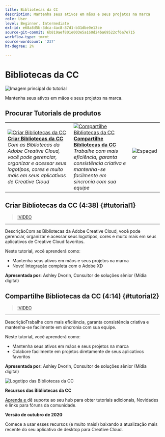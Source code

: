 ```yaml
---
title: Bibliotecas da CC
description: Mantenha seus ativos em mãos e seus projetos na marca
role: User
level: Beginner, Intermediate
exl-id: e68a8d5b-3dca-4ac8-87d1-b31dbe0e13ce
source-git-commit: 6b819aef801e003e5a160d24ba69522cf6a7e715
workflow-type: tm+mt
source-wordcount: '237'
ht-degree: 2%

---
```


# Bibliotecas da CC

![Imagem principal do tutorial](../assets/CCLibs.jpg)

Mantenha seus ativos em mãos e seus projetos na marca.

## Procurar Tutorials de produtos

<table style="table-layout:fixed">
<tr>
 <td>
   <a href="cclibraries.md#tutorial1">
      <img alt="Criar Bibliotecas da CC" src="../assets/libraries_create_dvorin_thumbnail.jpg" />
   </a>
    <div>
   <a href="cclibraries.md#tutorial1"><strong>Criar Bibliotecas da CC</strong></a>
    </div>
    <em>Com as Bibliotecas da Adobe Creative Cloud, você pode gerenciar, organizar e acessar seus logotipos, cores e muito mais em seus aplicativos de Creative Cloud</em>
    <br>
  </td>
   <td>
   <a href="cclibraries.md#tutorial2">
      <img alt="Compartilhe Bibliotecas da CC" src="../assets/libraries_share_dvorin_thumbnail.jpg" />
   </a>
    <div>
   <a href="cclibraries.md#tutorial2"><strong>Compartilhe Bibliotecas da CC</strong></a>
    </div>
    <em>Trabalhe com mais eficiência, garanta consistência criativa e mantenha-se facilmente em sincronia com sua equipe</em>
    <br>
  </td>
  <td>
    <img alt="Espaçador" src="../assets/Whitespacer.png" />
    <div>
    <br>
  </td>
</tr>
</table>

## Criar Bibliotecas da CC (4:38) {#tutorial1}

>[!VIDEO](https://video.tv.adobe.com/v/326802?hidetitle=true)

****
DescriçãoCom as Bibliotecas da Adobe Creative Cloud, você pode gerenciar, organizar e acessar seus logotipos, cores e muito mais em seus aplicativos de Creative Cloud favoritos.

Neste tutorial, você aprenderá como:
* Mantenha seus ativos em mãos e seus projetos na marca
* Novo! Integração completa com o Adobe XD

**Apresentada por:**
Ashley Dvorin, Consultor de soluções sênior (Mídia digital)

## Compartilhe Bibliotecas da CC (4:14) {#tutorial2}

>[!VIDEO](https://video.tv.adobe.com/v/326803?hidetitle=true)

****
DescriçãoTrabalhe com mais eficiência, garanta consistência criativa e mantenha-se facilmente em sincronia com sua equipe.

Neste tutorial, você aprenderá como:
* Mantenha seus ativos em mãos e seus projetos na marca
* Colabore facilmente em projetos diretamente de seus aplicativos favoritos

**Apresentada por:**
Ashley Dvorin, Consultor de soluções sênior (Mídia digital)

![Logotipo das Bibliotecas da CC](../assets/cc_appicon_96.png)

**Recursos das Bibliotecas da CC**

[Aprenda e ](https://helpx.adobe.com/creative-cloud/help/libraries.html) dê suporte ao seu hub para obter tutoriais adicionais, Novidades e links para fóruns da comunidade.

**Versão de outubro de 2020**

Comece a usar esses recursos (e muito mais!) baixando a atualização mais recente do seu aplicativo de desktop para Creative Cloud.
